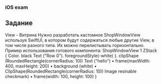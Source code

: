### iOS exam

## Задание 
View - Витрина Нужно разработать кастомное ShopWindowView используя SwiftUl, в котором будут содержаться любые другие View, в том числе разного типа. Их можно перелистывать горизонтально. Пример
использования готового компонента:
ShopWindowView 1
ZStack {
Color. black
Text ("Row 0"). foregroundStyle(-white)
}. clipShape (RoundedRectangle(cornerRadius: 10))
Text ("hello")
• frame(maxWidth: 400, maxHeight: 200)
• background (white)
• ClipShape(RoundedRectangle(cornerRadius: 10))
Image resinable checkmark)
• frame(width: 100, height: 100)
}
